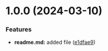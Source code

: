 # 1.0.0 (2024-03-10)


### Features

* **readme.md:** added file ([e1dfae9](https://github.com/Any1922/git-extended/commit/e1dfae9f1efeda29405b45bda856c43da0ab9d59))



